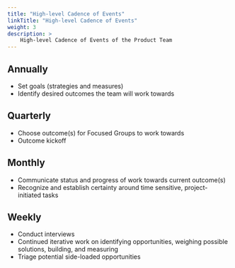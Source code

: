 ```yaml
---
title: "High-level Cadence of Events"
linkTitle: "High-level Cadence of Events"
weight: 3
description: >
    High-level Cadence of Events of the Product Team
---
```


## Annually

- Set goals (strategies and measures)
- Identify desired outcomes the team will work towards

## Quarterly

- Choose outcome(s) for Focused Groups to work towards
- Outcome kickoff

## Monthly

- Communicate status and progress of work towards current outcome(s)
- Recognize and establish certainty around time sensitive, project-initiated tasks

## Weekly

- Conduct interviews
- Continued iterative work on identifying opportunities, weighing possible solutions, building, and measuring
- Triage potential side-loaded opportunities 